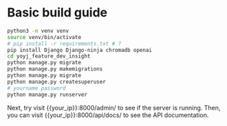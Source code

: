 # Basic build guide

```bash
python3 -m venv venv
source venv/bin/activate
# pip install -r requirements.txt # ?
pip install Django Django-ninja chromadb openai
cd yoyj_feature_dev_insight
python manage.py migrate
python manage.py makemigrations
python manage.py migrate
python manage.py createsuperuser
# yourname password
python manage.py runserver
```

Next, try visit {{your_ip}}:8000/admin/ to see if the server is running.
Then, you can visit {{your_ip}}:8000/api/docs/ to see the API documentation.
